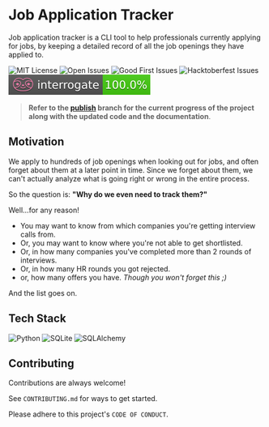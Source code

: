 # Job Application Tracker

Job application tracker is a CLI tool to help
professionals currently applying for jobs, by keeping
a detailed record of all the job openings they have
applied to.

![MIT License](https://img.shields.io/github/license/Aditya-Gupta1/job-application-cli?color=green&style=flat-square)
![Open Issues](https://img.shields.io/github/issues/Aditya-Gupta1/job-application-cli?color=dark-green&style=flat-square)
![Good First Issues](https://img.shields.io/github/issues/Aditya-Gupta1/job-application-cli/good%20first%20issue?color=blue&style=flat-square)
![Hacktoberfest Issues](https://img.shields.io/github/issues/Aditya-Gupta1/job-application-cli/hacktoberfest?color=cyan&style=flat-square)
![Interrogate](interrogate_badge.svg)

> **Refer to the [publish](https://github.com/Aditya-Gupta1/track-job-applications/tree/publish) branch for the current progress of the project along with the updated code and the documentation**.

## Motivation

We apply to hundreds of job openings when looking out for jobs, and often forget about
them at a later point in time. Since we forget about them, we can't actually analyze
what is going right or wrong in the entire process.

So the question is: **"Why do we even need to track them?"**

Well...for any reason!

- You may want to know from which companies you're getting interview calls from.
- Or, you may want to know where you're not able to get shortlisted.
- Or, in how many companies you've completed more than 2 rounds of interviews.
- Or, in how many HR rounds you got rejected.
- or, how many offers you have. *Though you won't forget this ;)*

And the list goes on.

## Tech Stack

![Python](https://img.shields.io/badge/python-3670A0?style=for-the-badge&logo=python&logoColor=ffdd54)
![SQLite](https://img.shields.io/badge/sqlite-%2307405e.svg?style=for-the-badge&logo=sqlite&logoColor=white)
![SQLAlchemy](https://img.shields.io/badge/SQLAlchemy-blue.svg?logoColor=white&style=for-the-badge&color=red)

## Contributing

Contributions are always welcome!

See `CONTRIBUTING.md` for ways to get started.

Please adhere to this project's `CODE OF CONDUCT`.

